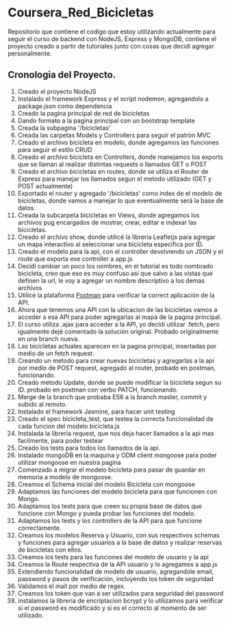 # Coursera_Red_Bicicletas

Repositorio que contiene el codigo que estoy utilizando actualmente para seguir el curso de backend con NodeJS, Express y MongoDB, contiene el proyecto creado a partir de tutoriales junto con cosas que decidi agregar personalmente.

## Cronologia del Proyecto.

1. Creado el proyecto NodeJS
2. Instalado el framework Express y el script nodemon, agregandolo a package.json como dependencia
3. Creado la pagina principal de red de bicicletas
4. Dando formato a la pagina principal con un bootstrap template
5. Creada la subpagina '/bicicletas'
6. Creada las carpetas Models y Controllers para seguir el patrón MVC
7. Creado el archivo bicicleta en modelo, donde agregamos las funciones para seguir el estilo CRUD
8. Creado el archivo bicicleta en Controllers, donde manejamos los exports que se llaman al realizar distintas requests o llamados GET o POST
9. Creado el archivo bicicletas en routes, donde se utiliza el Router de Express para manejar los llamados segun el metodo utilizado (GET y POST actualmente)
10. Exportado el router y agregado '/bicicletas' como index de el modelo de bicicletas, donde vamos a manejar lo que eventualmente será la base de datos.
11. Creada la subcarpeta bicicletas en Views, donde agregamos los archivos pug encargados de mostrar, crear, editar e indexar las bicicletas.
12. Creado el archivo show, donde utilicé la libreria Leafletjs para agregar un mapa interactivo al seleccionar una bicicleta especifica por ID.
13. Creado el modelo para la api, con el controller devolviendo un JSON y el route que exporta ese controller a app.js
14. Decidi cambiar un poco los nombres, en el tutorial es todo nombrado bicicleta, creo que eso es muy confuso así que salvo a las vistas que definen la url, le voy a agregar un nombre descriptivo a los demas archivos
15. Utilicé la plataforma [Postman](https://www.postman.com/) para verificar la correct aplicación de la API.
16. Ahora que tenemos una API con la ubicacion de las bicicletas vamos a acceder a esa API para poder agregarlas al mapa de la pagina principal.
17. El curso utiliza .ajax para acceder a la API, yo decidi utilizar .fetch, pero igualmente dejé comentado la solución original. Probado originalmente en una branch nueva.
18. Las bicicletas actuales aparecen en la pagina principal, insertadas por medio de un fetch request.
19. Creando un metodo para crear nuevas bicicletas y agregarlas a la api por medio de POST request, agregado al router, probado en postman, funcionando.
20. Creado metodo Update, donde se puede modificar la bicicleta segun su ID. probado en postman con verbo PATCH, funcionando.
21. Merge de la branch que probaba ES6 a la branch master, commit y subido al remoto.
22. Instalado el framework Jasmine, para hacer unit testing
23. Creado el spec bicicleta_test, que testea la correcta funcionalidad de cada funcion del modelo bicicleta.js
24. Instalada la libreria request, que nos deja hacer llamados a la api mas facilmente, para poder testear
25. Creado los tests para todos los llamados de la api.
26. Instalado mongoDB en la maquina y ODM client mongoose para poder utilizar mongoose en nuestra pagina
27. Comenzado a migrar el modelo bicicleta para pasar de guardar en memoria a modelo de mongoose.
28. Creamos el Schema inicial del modelo Bicicleta con mongoose
29. Adaptamos las funciones del modelo bicicleta para que funcionen con Mongo.
30. Adaptamos los tests para que creen su propia base de datos que funcione con Mongo y pueda probar las funciones del modelo.
31. Adaptamos los tests y los controllers de la API  para que funcione correctamente.
32. Creamos los modelos Reserva y Usuario, con sus respectivos schemas y funciones para agregar usuarios a la base de datos y realizar reservas de bicicletas con ellos.
33. Creamos los tests para las funciones del modelo de usuario y la api
34. Creamos la Route respectiva de la API usuario y lo agregamos a app.js
35. Extendiendo funcionalidad de modelo de usuario, agregandole email, password y pasos de verificación, incluyendo los token de seguridad
36. Validamos el mail por medio de regex.
37. Creamos los token que van a ser utilizados para seguridad del password
38. instalamos la libreria de encriptacion bcrypt y lo utilizamos para verificar si el password es modificado y si es el correcto al momento de ser utilizado. 